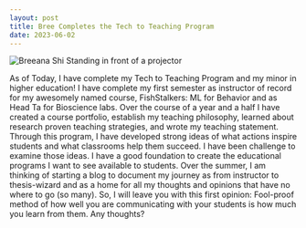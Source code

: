 ```yaml
---
layout: post
title: Bree Completes the Tech to Teaching Program
date: 2023-06-02
---
```

<img src="/website/images/techtoteach.jpeg" alt="Breeana Shi Standing in front of a projector">

<p>
     As of Today, I have complete my Tech to Teaching Program and my minor in higher education! I have complete my first semester as instructor of record for my awesomely named course, FishStalkers: ML for Behavior and as Head Ta for Bioscience labs. Over the course of a year and a half I have created a course portfolio, establish my teaching philosophy, learned about research proven teaching strategies, and wrote my teaching statement. Through this program, I have developed strong ideas of what actions inspire students and what classrooms help them succeed. I have been challenge to examine those ideas. I have a good foundation to create the educational programs I want to see available to students. Over the summer, I am thinking of starting a blog to document my journey as from instructor to thesis-wizard and as a home for all my thoughts and opinions that have no where to go (so many). So, I will leave you with this first opinion: Fool-proof method of how well you are communicating with your students is how much you learn from them. Any thoughts?
     
</p>
